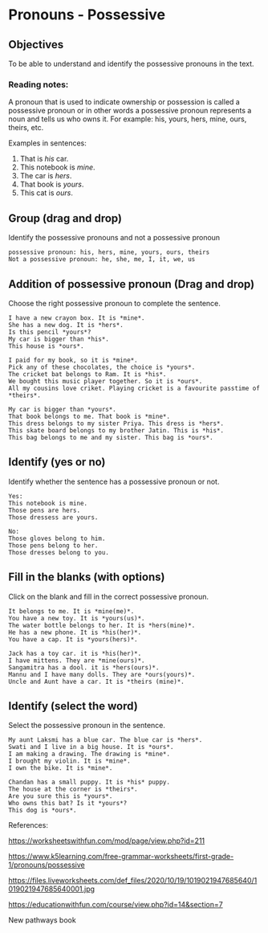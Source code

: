 # Pronouns - Possessive

## Objectives

To be able to understand and identify the possessive pronouns in the text.

### Reading notes:

A pronoun that is used to indicate ownership or possession is called a possessive pronoun or in other words a possessive pronoun represents a noun and tells us who owns it. For example: his, yours, hers, mine, ours, theirs, etc.

Examples in sentences: 
1. That is *his* car.
2. This notebook is *mine*.
3. The car is *hers*.
4. That book is *yours*.
5. This cat is *ours*.



## Group (drag and drop)

Identify the possessive pronouns and not a possessive pronoun

```
possessive pronoun: his, hers, mine, yours, ours, theirs
Not a possessive pronoun: he, she, me, I, it, we, us
```

## Addition of possessive pronoun (Drag and drop)

Choose the right possessive pronoun to complete the sentence.

```
I have a new crayon box. It is *mine*. 
She has a new dog. It is *hers*.
Is this pencil *yours*?
My car is bigger than *his*.
This house is *ours*.
```

```
I paid for my book, so it is *mine*.
Pick any of these chocolates, the choice is *yours*.
The cricket bat belongs to Ram. It is *his*.
We bought this music player together. So it is *ours*.
All my cousins love criket. Playing cricket is a favourite passtime of *theirs*.
```

```
My car is bigger than *yours*.
That book belongs to me. That book is *mine*.
This dress belongs to my sister Priya. This dress is *hers*.
This skate board belongs to my brother Jatin. This is *his*.
This bag belongs to me and my sister. This bag is *ours*.
```


## Identify (yes or no)

Identify whether the sentence has a possessive pronoun or not.

```
Yes: 
This notebook is mine.
Those pens are hers.
Those dressess are yours.

No:
Those gloves belong to him.
Those pens belong to her. 
Those dresses belong to you. 
```

## Fill in the blanks (with options)

Click on the blank and fill in the correct possessive pronoun.

```
It belongs to me. It is *mine(me)*. 
You have a new toy. It is *yours(us)*.
The water bottle belongs to her. It is *hers(mine)*.
He has a new phone. It is *his(her)*.
You have a cap. It is *yours(hers)*.
```

```
Jack has a toy car. it is *his(her)*.
I have mittens. They are *mine(ours)*.
Sangamitra has a dool. it is *hers(ours)*.
Mannu and I have many dolls. They are *ours(yours)*.
Uncle and Aunt have a car. It is *theirs (mine)*.
```

## Identify (select the word)

Select the possessive pronoun in the sentence.

```
My aunt Laksmi has a blue car. The blue car is *hers*.
Swati and I live in a big house. It is *ours*.
I am making a drawing. The drawing is *mine*.
I brought my violin. It is *mine*.
I own the bike. It is *mine*.
```


```
Chandan has a small puppy. It is *his* puppy.
The house at the corner is *theirs*.
Are you sure this is *yours*.
Who owns this bat? Is it *yours*?
This dog is *ours*.
```


References:

https://worksheetswithfun.com/mod/page/view.php?id=211

https://www.k5learning.com/free-grammar-worksheets/first-grade-1/pronouns/possessive

https://files.liveworksheets.com/def_files/2020/10/19/1019021947685640/1019021947685640001.jpg

https://educationwithfun.com/course/view.php?id=14&section=7

New pathways book 















